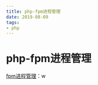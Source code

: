 ```yaml
--- 
title: php-fpm进程管理 
date: 2019-08-09
tags: 
- php 
---
```

# php-fpm进程管理
[fpm进程管理](https://mp.weixin.qq.com/s/336ZdarG7d_IZ8FiBm1pzw)：w
